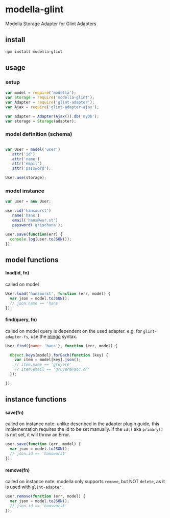 # modella-glint
Modella Storage Adapter for Glint Adapters


## install

```bash
npm install modella-glint
```

## usage

### setup

```js
var model = require('modella');
var Storage = require('modella-glint');
var Adapter = require('glint-adapter');
var Ajax = require('glint-adapter-ajax');

var adapter = Adapter(Ajax()).db('myDb');
var storage = Storage(adapter);

```

### model definition (schema)
```js

var User = model('user')
  .attr('id')
  .attr('name')
  .attr('email')
  .attr('password');

User.use(storage);

```

### model instance

```js
var user = new User;

user.id('hanswurst')
  .name('hans')
  .email('hans@wur.st')
  .password('grischuna');

user.save(function(err) {
  console.log(user.toJSON());
});

```

## model functions

#### load(id, fn)
called on model
```js
User.load('hanswurst', function (err, model) {
  var json = model.toJSON();
  // json.name == 'hans'
});
```

#### find(query, fn)
called on model
query is dependent on the used adapter.
e.g. for `glint-adapter-fs`, use the [mingo](https://github.com/kofrasa/mingo) syntax.
```js
User.find({name: 'hans'}, function (err, model) {

  Object.keys(model).forEach(function (key) {
    var item = model[key].json();
    // item.name == 'gruyere'
    // item.email == 'gruyere@aoc.ch'
  });

});
```

## instance functions

#### save(fn)
called on instance
note: unlike described in the adapter plugin guide, this implementation requires the id to be set manually.
if the `id()` aka `primary()` is not set, it will throw an Error.
```js
user.save(function (err, model) {
  var json = model.toJSON();
  // json.id == 'hanswurst'
});
```

#### remove(fn)
called on instance
note: modella only supports `remove`, but NOT `delete`, as it is used with `glint-adapter`.
```js
user.remove(function (err, model) {
  var json = model.toJSON();
  // json.id == 'hanswurst'
});
```



